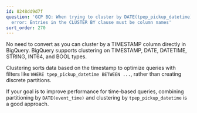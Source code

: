 ```yaml
---
id: 8248dd9d7f
question: 'GCP BQ: When trying to cluster by DATE(tpep_pickup_datetime) it gives an
  error: Entries in the CLUSTER BY clause must be column names'
sort_order: 270
---
```


No need to convert as you can cluster by a TIMESTAMP column directly in BigQuery. BigQuery supports clustering on TIMESTAMP, DATE, DATETIME, STRING, INT64, and BOOL types.

Clustering sorts data based on the timestamp to optimize queries with filters like `WHERE tpep_pickup_datetime BETWEEN ...`, rather than creating discrete partitions.

If your goal is to improve performance for time-based queries, combining partitioning by `DATE(event_time)` and clustering by `tpep_pickup_datetime` is a good approach.